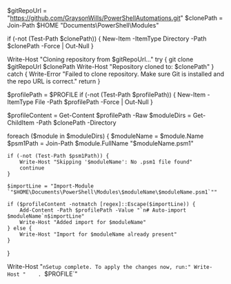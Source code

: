 

$gitRepoUrl = "https://github.com/GraysonWills/PowerShellAutomations.git"
$clonePath = Join-Path $HOME "Documents\PowerShell\Modules"


if (-not (Test-Path $clonePath)) {
    New-Item -ItemType Directory -Path $clonePath -Force | Out-Null
}

Write-Host "Cloning repository from $gitRepoUrl..."
try {
    git clone $gitRepoUrl $clonePath
    Write-Host "Repository cloned to: $clonePath"
} catch {
    Write-Error "Failed to clone repository. Make sure Git is installed and the repo URL is correct."
    return
}

$profilePath = $PROFILE
if (-not (Test-Path $profilePath)) {
    New-Item -ItemType File -Path $profilePath -Force | Out-Null
}

$profileContent = Get-Content $profilePath -Raw
$moduleDirs = Get-ChildItem -Path $clonePath -Directory

foreach ($module in $moduleDirs) {
    $moduleName = $module.Name
    $psm1Path = Join-Path $module.FullName "$moduleName.psm1"

    if (-not (Test-Path $psm1Path)) {
        Write-Host "Skipping '$moduleName': No .psm1 file found"
        continue
    }

    $importLine = "Import-Module `"$HOME\Documents\PowerShell\Modules\$moduleName\$moduleName.psm1`""

    if ($profileContent -notmatch [regex]::Escape($importLine)) {
        Add-Content -Path $profilePath -Value "`n# Auto-import $moduleName`n$importLine"
        Write-Host "Added import for $moduleName"
    } else {
        Write-Host "Import for $moduleName already present"
    }
}

Write-Host "`nSetup complete. To apply the changes now, run:"
Write-Host "    . `$PROFILE`"
